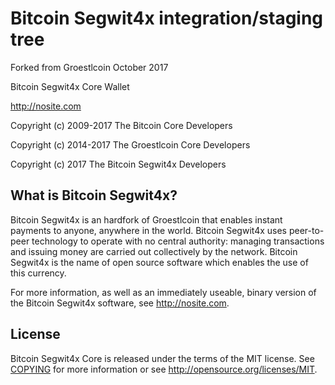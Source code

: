 Bitcoin Segwit4x integration/staging tree
=================================
Forked from Groestlcoin October 2017

Bitcoin Segwit4x Core Wallet

http://nosite.com

Copyright (c) 2009-2017 The Bitcoin Core Developers

Copyright (c) 2014-2017 The Groestlcoin Core Developers

Copyright (c) 2017 The Bitcoin Segwit4x Developers

What is Bitcoin Segwit4x?
-----------------

Bitcoin Segwit4x is an hardfork of Groestlcoin that enables instant payments to
anyone, anywhere in the world. Bitcoin Segwit4x uses peer-to-peer technology to operate
with no central authority: managing transactions and issuing money are carried
out collectively by the network. Bitcoin Segwit4x is the name of open source
software which enables the use of this currency.

For more information, as well as an immediately useable, binary version of
the Bitcoin Segwit4x software, see http://nosite.com.

License
-------

Bitcoin Segwit4x Core is released under the terms of the MIT license. See [COPYING](COPYING) for more
information or see http://opensource.org/licenses/MIT.
